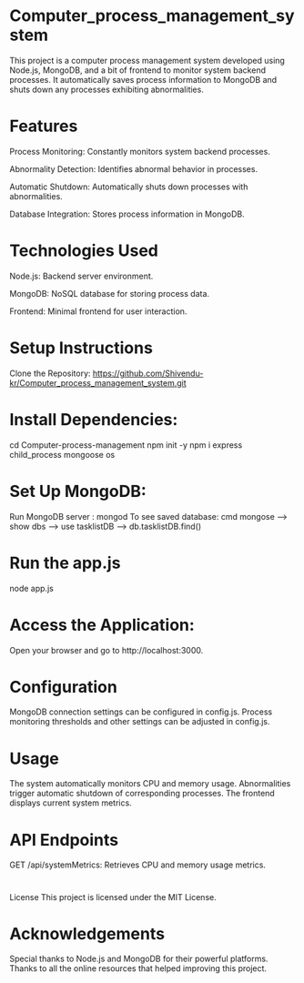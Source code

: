 # Computer_process_management_system
This project is a computer process management system developed using Node.js, MongoDB, and a bit of frontend to monitor system backend processes. It automatically saves process information to MongoDB and shuts down any processes exhibiting abnormalities.
# Features
Process Monitoring: Constantly monitors system backend processes.

Abnormality Detection: Identifies abnormal behavior in processes.

Automatic Shutdown: Automatically shuts down processes with abnormalities.

Database Integration: Stores process information in MongoDB.

# Technologies Used
Node.js: Backend server environment.

MongoDB: NoSQL database for storing process data.

Frontend: Minimal frontend for user interaction.

# Setup Instructions
Clone the Repository: https://github.com/Shivendu-kr/Computer_process_management_system.git
# Install Dependencies:
cd Computer-process-management
npm init -y
npm i express child_process mongoose os

# Set Up MongoDB:
Run MongoDB server : mongod
To see saved database: cmd mongose --> show dbs --> use tasklistDB --> db.tasklistDB.find()

# Run the app.js
node app.js
# Access the Application:
Open your browser and go to http://localhost:3000.

# Configuration
MongoDB connection settings can be configured in config.js.
Process monitoring thresholds and other settings can be adjusted in config.js.
# Usage
The system automatically monitors CPU and memory usage.
Abnormalities trigger automatic shutdown of corresponding processes.
The frontend displays current system metrics.
# API Endpoints
GET /api/systemMetrics: Retrieves CPU and memory usage metrics.

# 
License
This project is licensed under the MIT License.

# Acknowledgements
Special thanks to Node.js and MongoDB for their powerful platforms.
Thanks to all the online resources that helped improving this project.
